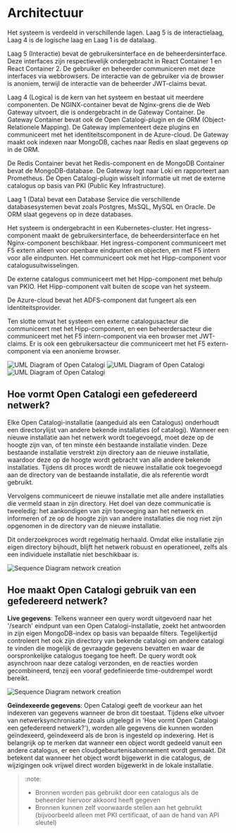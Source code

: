# Architectuur

Het systeem is verdeeld in verschillende lagen. Laag 5 is de interactielaag, Laag 4 is de logische laag en Laag 1 is de datalaag.

Laag 5 (Interactie) bevat de gebruikersinterface en de beheerdersinterface. Deze interfaces zijn respectievelijk ondergebracht in React Container 1 en React Container 2. De gebruiker en beheerder communiceren met deze interfaces via webbrowsers. De interactie van de gebruiker via de browser is anoniem, terwijl de interactie van de beheerder JWT-claims bevat.

Laag 4 (Logica) is de kern van het systeem en bestaat uit meerdere componenten. De NGINX-container bevat de Nginx-grens die de Web Gateway uitvoert, die is ondergebracht in de Gateway Container. De Gateway Container bevat ook de Open Catalogi-plugin en de ORM (Object-Relationele Mapping). De Gateway implementeert deze plugins en communiceert met het identiteitscomponent in de Azure-cloud. De Gateway maakt ook indexen naar MongoDB, caches naar Redis en slaat gegevens op in de ORM.

De Redis Container bevat het Redis-component en de MongoDB Container bevat de MongoDB-database. De Gateway logt naar Loki en rapporteert aan Prometheus. De Open Catalogi-plugin wisselt informatie uit met de externe catalogus op basis van PKI (Public Key Infrastructure).

Laag 1 (Data) bevat een Database Service die verschillende databasesystemen bevat zoals Postgres, MsSQL, MySQL en Oracle. De ORM slaat gegevens op in deze databases.

Het systeem is ondergebracht in een Kubernetes-cluster. Het ingress-component maakt de gebruikersinterface, de beheerdersinterface en het Nginx-component beschikbaar. Het ingress-component communiceert met F5 extern alleen voor openbare eindpunten en objecten, en met F5 intern voor alle eindpunten. Het communiceert ook met het Hipp-component voor catalogusuitwisselingen.

De externe catalogus communiceert met het Hipp-component met behulp van PKIO. Het Hipp-component valt buiten de scope van het systeem.

De Azure-cloud bevat het ADFS-component dat fungeert als een identiteitsprovider.

Ten slotte omvat het systeem een externe catalogusacteur die communiceert met het Hipp-component, en een beheerdersacteur die communiceert met het F5 intern-component via een browser met JWT-claims. Er is ook een gebruikersacteur die communiceert met het F5 extern-component via een anonieme browser.

![](oc_user.svg "UML Diagram of Open Catalogi")
![](oc_admin.svg "UML Diagram of Open Catalogi")
![](oc_extern.svg "UML Diagram of Open Catalogi")

## Hoe vormt Open Catalogi een gefedereerd netwerk?

Elke Open Catalogi-installatie (aangeduid als een Catalogus) onderhoudt een directorylijst van andere bekende installaties (of catalogi). Wanneer een nieuwe installatie aan het netwerk wordt toegevoegd, moet deze op de hoogte zijn van, of ten minste één bestaande installatie vinden. Deze bestaande installatie verstrekt zijn directory aan de nieuwe installatie, waardoor deze op de hoogte wordt gebracht van alle andere bekende installaties. Tijdens dit proces wordt de nieuwe installatie ook toegevoegd aan de directory van de bestaande installatie, die als referentie wordt gebruikt.

Vervolgens communiceert de nieuwe installatie met alle andere installaties die vermeld staan in zijn directory. Het doel van deze communicatie is tweeledig: het aankondigen van zijn toevoeging aan het netwerk en informeren of ze op de hoogte zijn van andere installaties die nog niet zijn opgenomen in de directory van de nieuwe installatie.

Dit onderzoekproces wordt regelmatig herhaald. Omdat elke installatie zijn eigen directory bijhoudt, blijft het netwerk robuust en operationeel, zelfs als een individuele installatie niet beschikbaar is.

![](createnetwork.svg "Sequence Diagram network creation")

## Hoe maakt Open Catalogi gebruik van een gefedereerd netwerk?

**Live gegevens**:
Telkens wanneer een query wordt uitgevoerd naar het '/search' eindpunt van een Open Catalogi-installatie, zoekt het antwoorden in zijn eigen MongoDB-index op basis van bepaalde filters. Tegelijkertijd controleert het ook zijn directory van bekende catalogi om andere catalogi te vinden die mogelijk de gevraagde gegevens bevatten en waar de oorspronkelijke catalogus toegang toe heeft. De query wordt ook asynchroon naar deze catalogi verzonden, en de reacties worden gecombineerd, tenzij een vooraf gedefinieerde time-outdrempel wordt bereikt.

![](live.svg "Sequence Diagram network creation")

**Geïndexeerde gegevens**:
Open Catalogi geeft de voorkeur aan het indexeren van gegevens wanneer de bron dit toestaat. Tijdens elke uitvoer van netwerksynchronisatie (zoals uitgelegd in 'Hoe vormt Open Catalogi een gefedereerd netwerk?'), worden alle gegevens die kunnen worden geïndexeerd, geïndexeerd als de bron is ingesteld op indexering. Het is belangrijk op te merken dat wanneer een object wordt gedeeld vanuit een andere catalogus, er een cloudgebeurtenisabonnement wordt gemaakt. Dit betekent dat wanneer het object wordt bijgewerkt in die catalogus, de wijzigingen ook vrijwel direct worden bijgewerkt in de lokale installatie.

> :note:
>
> *   Bronnen worden pas gebruikt door een catalogus als de beheerder hiervoor akkoord heeft gegeven
> *   Bronnen kunnen zelf voorwaarde stellen aan het gebruikt (bijvoorbeeld alleen met PKI certificaat, of aan de hand van API sleutel)
